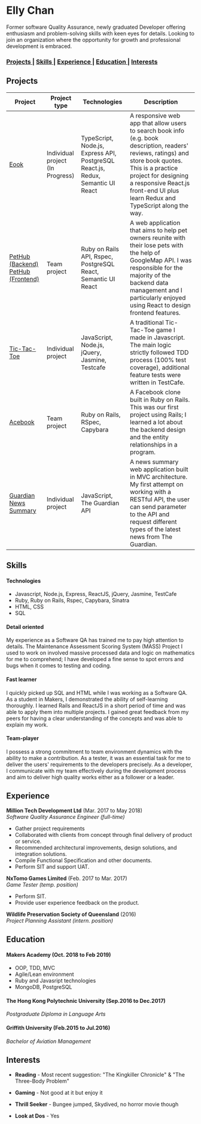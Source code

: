 # Elly Chan 

Former software Quality Assurance, newly graduated Developer offering enthusiasm and problem-solving skills with keen eyes for details. Looking to join an organization where the opportunity for growth and professional development is embraced.  

### [ Projects ](#projects) |  [ Skills ](#skills) |  [ Experience ](#experience) |  [ Education ](#education) | [ Interests ](#interests)

## Projects 

| Project | Project type | Technologies | Description | 
|---|---|---|---|
| [Eook](https://github.com/EllyChanx/Eook) | Individual project<br />(In Progress) | TypeScript, Node.js, Express API, PostgreSQL<br/>React.js, Redux, Semantic UI React | A responsive web app that allow users to search book info (e.g. book description, readers' reviews, ratings) and store book quotes. <br />This is a practice project for designing a responsive React.js front-end UI plus learn Redux and TypeScript along the way.| 
| [PetHub (Backend)](https://github.com/EllyChanx/PetHub-backend)<br />[PetHub (Frontend)](https://github.com/EllyChanx/PetHub-frontend)  | Team project | Ruby on Rails API, Rspec, PostgreSQL <br />React, Semantic UI React| A web application that aims to help pet owners reunite with their lose pets with the help of GoogleMap API. I was responsible for the majority of the backend data management and I particularly enjoyed using React to design frontend features. | 
| [Tic-Tac-Toe](https://github.com/EllyChanx/tic_tac_toe) | Individual project | JavaScript, Node.js, jQuery, Jasmine, Testcafe | A traditional Tic-Tac-Toe game I made in Javascript. The main logic strictly followed TDD process (100% test coverage), additional feature tests were written in TestCafe.| 
| [Acebook](https://github.com/EllyChanx/acebook-unicorns) | Team project | Ruby on Rails, RSpec, Capybara | A Facebook clone built in Ruby on Rails. This was our first project using Rails; I learned a lot about the backend design and the entity relationships in a program. |
| [Guardian News Summary](https://github.com/EllyChanx/news-summary-challenge) | Individual project | JavaScript, The Guardian API | A news summary web application built in MVC architecture. My first attempt on working with a RESTful API, the user can send parameter to the API and request different types of the latest news from The Guardian. |

## Skills 

#### Technologies

- Javascript, Node.js, Express, ReactJS, jQuery, Jasmine, TestCafe
- Ruby, Ruby on Rails, Rspec, Capybara, Sinatra
- HTML, CSS
- SQL

#### Detail oriented 

My experience as a Software QA has trained me to pay high attention to details. The Maintenance Assessment Scoring System (MASS) Project I used to work on involved massive processed data and logic on mathematics for me to comprehend; I have developed a fine sense to spot errors and bugs when it comes to testing and coding. 

#### Fast learner 

I quickly picked up SQL and HTML while I was working as a Software QA. As a student in Makers, I demonstrated the ability of self-learning thoroughly. I learned Rails and ReactJS in a short period of time and was able to apply them into multiple projects. I gained great feedback from my peers for having a clear understanding of the concepts and was able to explain my work. 

#### Team-player 

I possess a strong commitment to team environment dynamics with the ability to make a contribution. As a tester, it was an essential task for me to deliver the users' requirements to the developers precisely. As a developer, I communicate with my team effectively during the development process and aim to deliver high quality works either as a follower or a leader. 

## Experience 
**Million Tech Development Ltd** (Mar. 2017 to May 2018)     
*Software Quality Assurance Engineer (full-time)* 

- Gather project requirements 
- Collaborated with clients from concept through final delivery of product or service.
- Recommended architectural improvements, design solutions, and integration solutions.
- Compile Functional Specification and other documents. 
- Perform SIT and support UAT. 

**NxTomo Games Limited** (Feb. 2017 to Mar. 2017)  
*Game Tester (temp. position)* 

- Perform SIT.  
- Provide user experience feedback on the product.

**Wildlife Preservation Society of Queensland** (2016)  
*Project Planning Assistant (intern. position)* 
  
## Education 
#### Makers Academy (Oct. 2018 to Feb 2019) 
- OOP, TDD, MVC
- Agile/Lean environment
- Ruby and Javasript technologies
- MongoDB, PostgreSQL

#### The Hong Kong Polytechnic University (Sep.2016 to Dec.2017) 

*Postgraduate Diploma in Language Arts* 

#### Griffith University (Feb.2015 to Jul.2016) 

*Bachelor of Aviation Management* 

## Interests 

- **Reading** - Most recent suggestion: "The Kingkiller Chronicle" & "The Three-Body Problem" 

- **Gaming** - Not good at it but enjoy it 

- **Thrill Seeker** - Bungee jumped, Skydived, no horror movie though

- **Look at Dos** - Yes 

